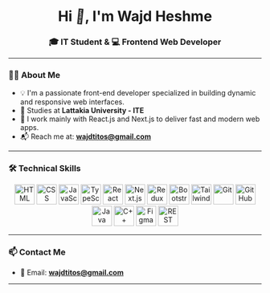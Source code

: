 <h1 align="center">Hi <span style="display:inline-block; animation: wave 2s infinite;">👋</span>, I'm Wajd Heshme</h1>
<h3 align="center">🎓 IT Student & 💻 Frontend Web Developer</h3>

---

### 👨‍💻 About Me

- 💡 I'm a passionate front-end developer specialized in building dynamic and responsive web interfaces.
- 🎯 Studies at **Lattakia University - ITE**
- 🚀 I work mainly with React.js and Next.js to deliver fast and modern web apps.
- 📬 Reach me at: **wajdtitos@gmail.com**

---

### 🛠️ Technical Skills

<p align="center">
  <img src="https://cdn.jsdelivr.net/gh/devicons/devicon/icons/html5/html5-original.svg" alt="HTML" width="40" height="40"/>
  <img src="https://cdn.jsdelivr.net/gh/devicons/devicon/icons/css3/css3-original.svg" alt="CSS" width="40" height="40"/>
  <img src="https://cdn.jsdelivr.net/gh/devicons/devicon/icons/javascript/javascript-original.svg" alt="JavaScript" width="40" height="40"/>
  <img src="https://cdn.jsdelivr.net/gh/devicons/devicon/icons/typescript/typescript-original.svg" alt="TypeScript" width="40" height="40"/>
  <img src="https://cdn.jsdelivr.net/gh/devicons/devicon/icons/react/react-original.svg" alt="React" width="40" height="40"/>
  <img src="https://cdn.jsdelivr.net/gh/devicons/devicon/icons/nextjs/nextjs-original.svg" alt="Next.js" width="40" height="40"/>
  <img src="https://cdn.jsdelivr.net/gh/devicons/devicon/icons/redux/redux-original.svg" alt="Redux" width="40" height="40"/>
  <img src="https://cdn.jsdelivr.net/gh/devicons/devicon/icons/bootstrap/bootstrap-original.svg" alt="Bootstrap" width="40" height="40"/>
  <img src="https://img.icons8.com/color/480/tailwind_css.png" alt="Tailwind CSS" width="40" height="40"/>
  <img src="https://cdn.jsdelivr.net/gh/devicons/devicon/icons/git/git-original.svg" alt="Git" width="40" height="40"/>
  <img src="https://cdn.jsdelivr.net/gh/devicons/devicon/icons/github/github-original.svg" alt="GitHub" width="40" height="40"/>
  <img src="https://cdn.jsdelivr.net/gh/devicons/devicon/icons/java/java-original.svg" alt="Java" width="40" height="40"/>
  <img src="https://cdn.jsdelivr.net/gh/devicons/devicon/icons/cplusplus/cplusplus-original.svg" alt="C++" width="40" height="40"/>
  <img src="https://cdn.jsdelivr.net/gh/devicons/devicon/icons/figma/figma-original.svg" alt="Figma" width="40" height="40"/>
  <img src="https://img.icons8.com/fluency/48/api-settings.png" alt="REST API" width="40" height="40"/>
</p>

---

### 📫 Contact Me

- 📧 Email: **wajdtitos@gmail.com**

---

<!-- Waving hand animation (works only in GitHub-flavored markdown) -->
<style>
@keyframes wave {
  0% { transform: rotate(0.0deg) }
  10% { transform: rotate(14.0deg) }
  20% { transform: rotate(-8.0deg) }
  30% { transform: rotate(14.0deg) }
  40% { transform: rotate(-4.0deg) }
  50% { transform: rotate(10.0deg) }
  60% { transform: rotate(0.0deg) }
  100% { transform: rotate(0.0deg) }
}
</style>
